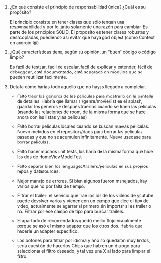1. ¿En qué consiste el principio de responsabilidad única? ¿Cuál es su propósito?
 
	El principio consiste en tener clases que sólo tengan una responsabilidad y por lo tanto solamente una razón para cambiar, Es parte de los principios SOLID. El proposito es tener clases robustas y desacopladas, puediendo asi evitar que haya god object (como Context en android :unamused:)


2. ¿Qué características tiene, según su opinión, un “buen” código o código limpio?

	Es facil de testear, facil de escalar, facil de explicar y entender, fácil de debuggear, está documentado, está separado en modulos que se pueden reutilizar facilmente.


3. Detalla cómo harías todo aquello que no hayas llegado a completar.

	* Faltó traer los géneros de las peliculas para mostrarlo en la pantalla de detalles. Habría que llamar a /genre/movie/list en el splash, guardar los generos y después traerlos cuando se traen las peliculas (usando las relaciones de room, de la misma forma que se hace ahora con las listas y las peliculas)

	* Faltó borrar peliculas locales cuando se buscan nuevas peliculas. Nuevo metodos en el repository/daos para borrar las peliculas pasadas y que no se acumulen infinitamente. Nuevo usecase para borrar peliculas.
		
	* Faltó hacer muchos unit tests, los haría de la misma forma que hice los dos de HomeViewModelTest
	
	* Faltó separar bien los lenguages/trailers/peliculas en sus propios repos y datasources.
	
	* Mejor manejo de errores. Si bien algunos fueron manejados, hay varios que no por falta de tiempo.
	
	* Filtrar el trailer: el servicio que trae los ids de los videos de youtube puede devolver varios y vienen con un campo que dice el tipo de video, actualmente se agarrar el primero sin importar si es trailer o no. Filtrar por ese campo de tipo para buscar trailers.
	
	* El apartado de recomendados quedó medio flojo visualmente porque se usó el mismo adapter que los otros dos. Habría que hacerle un adapter especifico.
	
	* Los botones para filtrar por idioma y año no quedaron muy lindos, sería cuestión de hacerlos Chips que habren un dialogo para seleccionar el filtro deseado, y tal vez una X al lado para limpiar el filtro.
